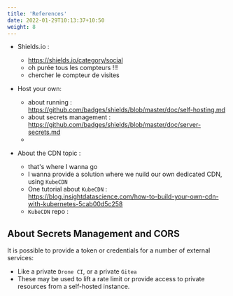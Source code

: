 ```yaml
---
title: 'References'
date: 2022-01-29T10:13:37+10:50
weight: 8
---
```



* Shields.io :
  * https://shields.io/category/social
  * oh  purée tous les compteurs !!!
  * chercher le compteur de visites
* Host your own:
  * about running : https://github.com/badges/shields/blob/master/doc/self-hosting.md
  * about secrets management : https://github.com/badges/shields/blob/master/doc/server-secrets.md
  *

* About the CDN topic :
  * that's where I wanna go
  * I wanna provide a solution where we nuild our own dedicated CDN, using `KubeCDN`
  * One tutorial about `KubeCDN` : https://blog.insightdatascience.com/how-to-build-your-own-cdn-with-kubernetes-5cab00d5c258
  * `KubeCDN` repo :


## About Secrets Management and CORS


It is possible to provide a token or credentials for a number of external services:
*  Like a private `Drone CI`, or a private `Gitea`
*  These may be used to lift a rate limit or provide access to private resources from a self-hosted instance.
